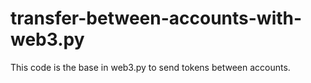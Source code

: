 # transfer-between-accounts-with-web3.py
This code is the base in web3.py to send tokens between accounts.  
